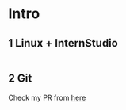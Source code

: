 # Intro

## 1 Linux + InternStudio

<img src="https://i.imghippo.com/files/cMLvS1720708876.jpg" alt="" border="0">

## 2 Git

Check my PR from [here](https://github.com/InternLM/Tutorial/pull/880)
